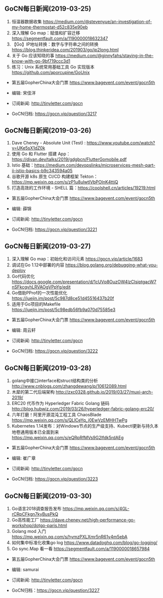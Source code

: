 ## GoCN每日新闻(2019-03-25)

1. 恒温器数据收集 https://medium.com/@stevenyue/an-investigation-of-my-home-thermostat-d52c835e90eb
2. 深入理解 Go map：赋值和扩容迁移 https://segmentfault.com/a/1190000018632347
3. 【Go】IP地址转换：数字与字符串之间的转换 https://blog.thinkeridea.com/201903/go/ip2long.html
4. 关于 Go 应该知晓的事 https://medium.com/@ginnyfahs/staying-in-the-know-with-go-9bf719ccc3d1
5. 练习：Unix 系统常用基础工具 Go 实现版本 https://github.com/aporcupine/GoUnix

- 第五届GopherChina大会门票 https://www.bagevent.com/event/gocn5th

- 编辑: 宋佳洋
- 订阅新闻: http://tinyletter.com/gocn
- GoCN归档: https://gocn.vip/question/3217


## GoCN每日新闻(2019-03-26)

1. Dave Cheney - Absolute Unit (Test) : https://www.youtube.com/watch?v=UKe5sX1dZ0k
2. 使用 Go 和 Flutter 搭建 App：https://divan.dev/talks/2019/gdgbcn/FlutterGomobile.pdf
3. Istio 基础：https://medium.com/devopslinks/microservices-mesh-part-ii-istio-basics-b9c343594a05
4. 谷歌开源 k8s 原生 CI/CD 构建框架 Tekton：https://mp.weixin.qq.com/s/zP1u8ulwtIVbPOlnK4ttjQ
5. 打造高效的工作环境 - SHELL 篇：https://coolshell.cn/articles/19219.html

- 第五届GopherChina大会门票 https://www.bagevent.com/event/gocn5th

- 编辑: 薛锦
- 订阅新闻: http://tinyletter.com/gocn
- GoCN归档: https://gocn.vip/question/3221

## GoCN每日新闻(2019-03-27)

1. 深入理解 Go map：初始化和访问元素 https://gocn.vip/article/1683
2. 调试在Go 1.12中部署的内容 https://blog.golang.org/debugging-what-you-deploy
3. Go代码优化 https://docs.google.com/presentation/d/1cUVp8OuzOW4lzClsiptgacW7nSFkcgvhLRVAOgVPpYg/edit
4. Go借助PProf的一次性能优化 https://juejin.im/post/5c987d8ce51d45516437b20f
5. 适用于Go项目的Makefile https://juejin.im/post/5c98edb56fb9a070d75585e3

- 第五届GopherChina大会门票 https://www.bagevent.com/event/gocn5th

- 编辑: 周云轩
- 订阅新闻: http://tinyletter.com/gocn
- GoCN归档: https://gocn.vip/question/3222


## GoCN每日新闻(2019-03-28)

1. golang中接口interface和struct结构类的分析 http://www.cnblogs.com/zhangdewang/p/10612089.html
2. 木犀的第二代后端架构 http://zxc0328.github.io/2019/03/27/muxi-arch-2019/
3. ERC20 代币作为 Hyperledger Fabric Golang 链码 http://blog.hubwiz.com/2019/03/26/hyperledger-fabric-golang-erc20/
4. 六年打磨！阿里开源混沌工程工具 ChaosBlade https://mp.weixin.qq.com/s/QLlCeYq_j0EwVzEMHHTwPg
5. Kubernetes 1.14发布：对Windows节点的生产级支持、Kubectl更新与持久本地卷通用版本已全面到来 https://mp.weixin.qq.com/s/eQRpRfMVs9G2lfdk5rdAEg

- 第五届GopherChina大会门票 https://www.bagevent.com/event/gocn5th

- 编辑: 崔广章
- 订阅新闻: http://tinyletter.com/gocn
- GoCN归档: https://gocn.vip/question/3223

## GoCN每日新闻(2019-03-30)

1. Go语言2018调查报告发布 https://mp.weixin.qq.com/s/4GL-rCRpCFkgn7kyBusPkQ
2. Go高性能工厂 https://dave.cheney.net/high-performance-go-workshop/dotgo-paris.html
3. Golang mod 入门 https://mp.weixin.qq.com/s/hymzPXLXmr5nR61y4m5ebA
4. 如何集中标准化收集go log https://www.datadoghq.com/blog/go-logging/
5. Go sync.Map 看一看 https://segmentfault.com/a/1190000018657984

- 第五届GopherChina大会门票 https://www.bagevent.com/event/gocn5th

- 编辑: samurai
- 订阅新闻: http://tinyletter.com/gocn
- GoCN归档：https://gocn.vip/question/3227
